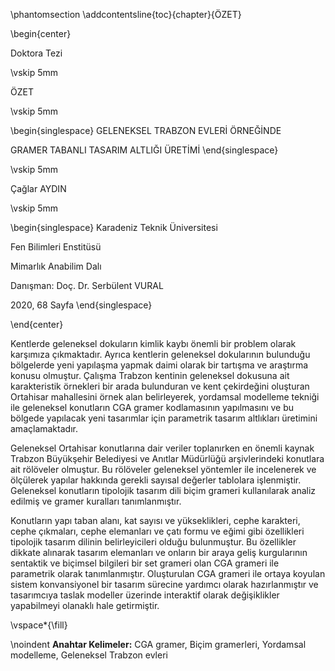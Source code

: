 \phantomsection
\addcontentsline{toc}{chapter}{ÖZET}

<!-- This is the abstract # ÖZET {.unnumbered} -->

\begin{center}

Doktora Tezi

\vskip 5mm

ÖZET

\vskip 5mm

\begin{singlespace}
GELENEKSEL TRABZON EVLERİ ÖRNEĞİNDE

GRAMER TABANLI TASARIM ALTLIĞI ÜRETİMİ
\end{singlespace}

\vskip 5mm

Çağlar AYDIN

\vskip 5mm

\begin{singlespace}
Karadeniz Teknik Üniversitesi

Fen Bilimleri Enstitüsü

Mimarlık Anabilim Dalı

Danışman: Doç. Dr. Serbülent VURAL

2020, 68 Sayfa
\end{singlespace}

\end{center}

<!-- Özet'te tezin amacı, deneme materyali, kullanılan yöntem ve önemli sonuçların tanıtımı yapılır. Özetlerde kaynak gösterilmez -->

Kentlerde geleneksel dokuların kimlik kaybı önemli bir problem olarak karşımıza çıkmaktadır. Ayrıca kentlerin geleneksel dokularının bulunduğu bölgelerde yeni yapılaşma yapmak daimi olarak bir tartışma ve araştırma konusu olmuştur. Çalışma Trabzon kentinin geleneksel dokusuna ait karakteristik örnekleri bir arada bulunduran ve kent çekirdeğini oluşturan Ortahisar mahallesini örnek alan belirleyerek, yordamsal modelleme tekniği ile geleneksel konutların CGA gramer kodlamasının yapılmasını ve bu bölgede yapılacak yeni tasarımlar için parametrik tasarım altlıkları üretimini amaçlamaktadır.

Geleneksel Ortahisar konutlarına dair veriler toplanırken en önemli kaynak  Trabzon Büyükşehir Belediyesi ve Anıtlar Müdürlüğü arşivlerindeki konutlara ait rölöveler olmuştur. Bu rölöveler geleneksel yöntemler ile incelenerek ve ölçülerek yapılar hakkında gerekli sayısal değerler tablolara işlenmiştir. Geleneksel konutların tipolojik tasarım dili biçim grameri kullanılarak analiz edilmiş ve gramer kuralları tanımlanmıştır. <!--Tanımlanan biçim grameri kuralları Ortahisar geleneksel konutlarının tipolojik analizine ek olarak sentezi içinde bir tasarım aracı olarak kullanılabilmektedir.-->

Konutların yapı taban alanı, kat sayısı ve yükseklikleri, cephe karakteri, cephe çıkmaları, cephe elemanları ve çatı formu ve eğimi gibi özellikleri tipolojik tasarım dilinin belirleyicileri olduğu bulunmuştur. Bu özellikler dikkate alınarak tasarım elemanları ve onların bir araya geliş kurgularının sentaktik ve biçimsel bilgileri bir set grameri olan CGA grameri ile parametrik olarak tanımlanmıştır. Oluşturulan CGA grameri ile ortaya koyulan sistem konvansiyonel bir tasarım sürecine yardımcı olarak hazırlanmıştır ve tasarımcıya taslak modeller üzerinde interaktif olarak değişiklikler yapabilmeyi olanaklı hale getirmiştir.


\vspace*{\fill}

\noindent 
**Anahtar Kelimeler:** CGA gramer, Biçim gramerleri, Yordamsal modelleme, Geleneksel Trabzon evleri
